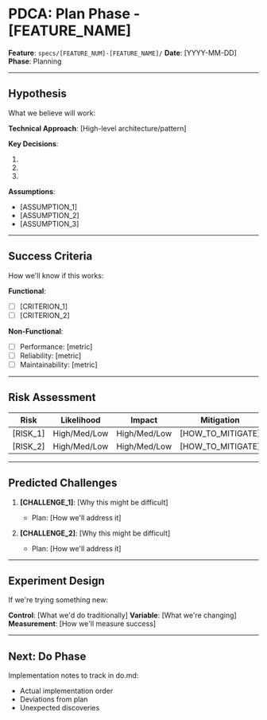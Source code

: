 # PDCA: Plan Phase - [FEATURE_NAME]

**Feature**: `specs/[FEATURE_NUM]-[FEATURE_NAME]/`
**Date**: [YYYY-MM-DD]
**Phase**: Planning

---

## Hypothesis

What we believe will work:

**Technical Approach**: [High-level architecture/pattern]

**Key Decisions**:
1. [DECISION_1]: [Rationale]
2. [DECISION_2]: [Rationale]
3. [DECISION_3]: [Rationale]

**Assumptions**:
- [ASSUMPTION_1]
- [ASSUMPTION_2]
- [ASSUMPTION_3]

---

## Success Criteria

How we'll know if this works:

**Functional**:
- [ ] [CRITERION_1]
- [ ] [CRITERION_2]

**Non-Functional**:
- [ ] Performance: [metric]
- [ ] Reliability: [metric]
- [ ] Maintainability: [metric]

---

## Risk Assessment

| Risk | Likelihood | Impact | Mitigation |
|------|------------|--------|------------|
| [RISK_1] | High/Med/Low | High/Med/Low | [HOW_TO_MITIGATE] |
| [RISK_2] | High/Med/Low | High/Med/Low | [HOW_TO_MITIGATE] |

---

## Predicted Challenges

1. **[CHALLENGE_1]**: [Why this might be difficult]
   - Plan: [How we'll address it]

2. **[CHALLENGE_2]**: [Why this might be difficult]
   - Plan: [How we'll address it]

---

## Experiment Design

If we're trying something new:

**Control**: [What we'd do traditionally]
**Variable**: [What we're changing]
**Measurement**: [How we'll measure success]

---

## Next: Do Phase

Implementation notes to track in do.md:
- Actual implementation order
- Deviations from plan
- Unexpected discoveries

